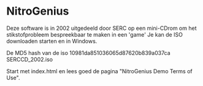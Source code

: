 # NitroGenius
Deze software is in 2002 uitgedeeld door SERC op een mini-CDrom om het stikstofprobleem bespreekbaar te maken in een 'game'
Je kan de ISO downloaden starten en in Windows.

De MD5 hash van de iso
10981da851036065d87620b839a037ca  SERCCD_2002.iso

Start met index.html en lees goed de pagina "NitroGenius Demo Terms of Use".
